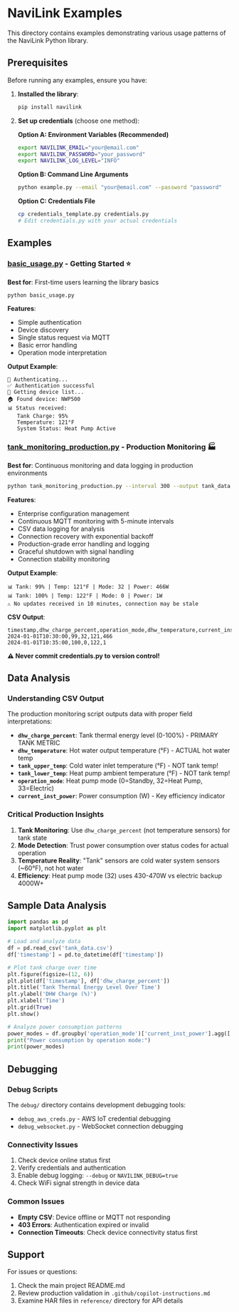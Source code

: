 # NaviLink Examples

This directory contains examples demonstrating various usage patterns of the NaviLink Python library.

## Prerequisites

Before running any examples, ensure you have:

1. **Installed the library**:
   ```bash
   pip install navilink
   ```

2. **Set up credentials** (choose one method):

   **Option A: Environment Variables (Recommended)**
   ```bash
   export NAVILINK_EMAIL="your@email.com"
   export NAVILINK_PASSWORD="your_password"
   export NAVILINK_LOG_LEVEL="INFO"
   ```

   **Option B: Command Line Arguments**
   ```bash
   python example.py --email "your@email.com" --password "password"
   ```

   **Option C: Credentials File**
   ```bash
   cp credentials_template.py credentials.py
   # Edit credentials.py with your actual credentials
   ```

## Examples

### [basic_usage.py](basic_usage.py) - Getting Started ⭐

**Best for**: First-time users learning the library basics

```bash
python basic_usage.py
```

**Features**:
- Simple authentication
- Device discovery
- Single status request via MQTT
- Basic error handling
- Operation mode interpretation

**Output Example**:
```
🔐 Authenticating...
✅ Authentication successful
📱 Getting device list...
🏠 Found device: NWP500
📊 Status received:
   Tank Charge: 95%
   Temperature: 121°F
   System Status: Heat Pump Active
```

### [tank_monitoring_production.py](tank_monitoring_production.py) - Production Monitoring 🏭

**Best for**: Continuous monitoring and data logging in production environments

```bash
python tank_monitoring_production.py --interval 300 --output tank_data.csv
```

**Features**:
- Enterprise configuration management
- Continuous MQTT monitoring with 5-minute intervals
- CSV data logging for analysis
- Connection recovery with exponential backoff
- Production-grade error handling and logging
- Graceful shutdown with signal handling
- Connection stability monitoring

**Output Example**:
```
📊 Tank: 99% | Temp: 121°F | Mode: 32 | Power: 466W
📊 Tank: 100% | Temp: 122°F | Mode: 0 | Power: 1W
⚠️ No updates received in 10 minutes, connection may be stale
```

**CSV Output**:
```csv
timestamp,dhw_charge_percent,operation_mode,dhw_temperature,current_inst_power
2024-01-01T10:30:00,99,32,121,466
2024-01-01T10:35:00,100,0,122,1
```

**⚠️ Never commit credentials.py to version control!**

## Data Analysis

### Understanding CSV Output

The production monitoring script outputs data with proper field interpretations:

- **`dhw_charge_percent`**: Tank thermal energy level (0-100%) - PRIMARY TANK METRIC
- **`dhw_temperature`**: Hot water output temperature (°F) - ACTUAL hot water temp
- **`tank_upper_temp`**: Cold water inlet temperature (°F) - NOT tank temp!
- **`tank_lower_temp`**: Heat pump ambient temperature (°F) - NOT tank temp!
- **`operation_mode`**: Heat pump mode (0=Standby, 32=Heat Pump, 33=Electric)
- **`current_inst_power`**: Power consumption (W) - Key efficiency indicator

### Critical Production Insights

1. **Tank Monitoring**: Use `dhw_charge_percent` (not temperature sensors) for tank state
2. **Mode Detection**: Trust power consumption over status codes for actual operation  
3. **Temperature Reality**: "Tank" sensors are cold water system sensors (~60°F), not hot water
4. **Efficiency**: Heat pump mode (32) uses 430-470W vs electric backup 4000W+

## Sample Data Analysis

```python
import pandas as pd
import matplotlib.pyplot as plt

# Load and analyze data
df = pd.read_csv('tank_data.csv')
df['timestamp'] = pd.to_datetime(df['timestamp'])

# Plot tank charge over time
plt.figure(figsize=(12, 6))
plt.plot(df['timestamp'], df['dhw_charge_percent'])
plt.title('Tank Thermal Energy Level Over Time')
plt.ylabel('DHW Charge (%)')
plt.xlabel('Time')
plt.grid(True)
plt.show()

# Analyze power consumption patterns
power_modes = df.groupby('operation_mode')['current_inst_power'].agg(['mean', 'count'])
print("Power consumption by operation mode:")
print(power_modes)
```

## Debugging

### Debug Scripts
The `debug/` directory contains development debugging tools:
- `debug_aws_creds.py` - AWS IoT credential debugging
- `debug_websocket.py` - WebSocket connection debugging

### Connectivity Issues
1. Check device online status first
2. Verify credentials and authentication
3. Enable debug logging: `--debug` or `NAVILINK_DEBUG=true`
4. Check WiFi signal strength in device data

### Common Issues
- **Empty CSV**: Device offline or MQTT not responding
- **403 Errors**: Authentication expired or invalid
- **Connection Timeouts**: Check device connectivity status first

## Support

For issues or questions:
1. Check the main project README.md
2. Review production validation in `.github/copilot-instructions.md`  
3. Examine HAR files in `reference/` directory for API details